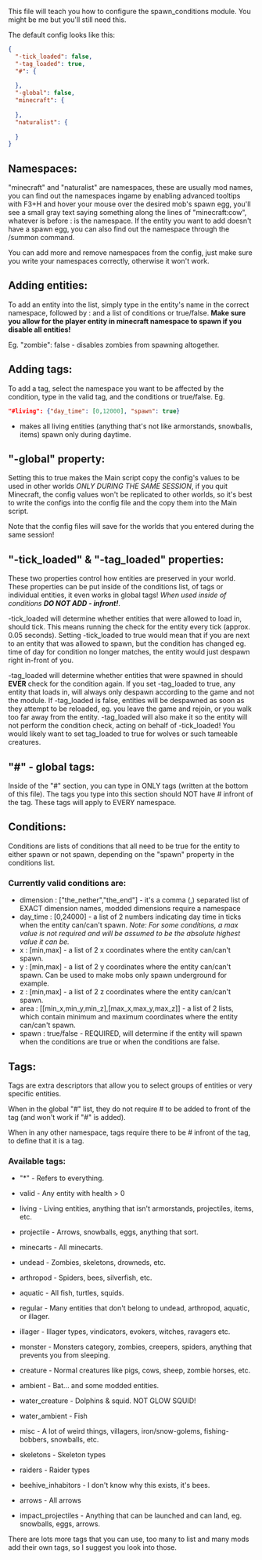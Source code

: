This file will teach you how to configure the spawn_conditions module. You might be me but you'll still need this.

The default config looks like this:
```json
{
  "-tick_loaded": false,
  "-tag_loaded": true,
  "#": {
    
  },
  "-global": false,
  "minecraft": {
    
  },
  "naturalist": {
    
  }
}
```

## Namespaces:
"minecraft" and "naturalist" are namespaces, these are usually mod names, you can find out the namespaces ingame by
enabling advanced tooltips with F3+H and hover your mouse over the desired mob's spawn egg, you'll see a small gray text
saying something along the lines of "minecraft:cow", whatever is before : is the namespace.
If the entity you want to add doesn't have a spawn egg, you can also find out the namespace through the /summon command.

You can add more and remove namespaces from the config, just make sure you write your namespaces correctly, otherwise it won't work.

## Adding entities:
To add an entity into the list, simply type in the entity's name in the correct namespace, followed by : and a list of conditions or true/false.
**Make sure you allow for the player entity in minecraft namespace to spawn if you disable all entities!** 

Eg. "zombie": false - disables zombies from spawning altogether.

## Adding tags:
To add a tag, select the namespace you want to be affected by the condition, type in the valid tag, and the conditions or true/false.
Eg.

```json
"#living": {"day_time": [0,12000], "spawn": true}
```
- makes all living entities (anything that's not like armorstands, snowballs, items) spawn only during daytime.

## "-global" property:
Setting this to true makes the Main script copy the config's values to be used in other worlds *ONLY DURING THE SAME SESSION*,
if you quit Minecraft, the config values won't be replicated to other worlds, so it's best to write the configs into the
config file and the copy them into the Main script.

Note that the config files will save for the worlds that you entered during the same session!

## "-tick_loaded" & "-tag_loaded" properties:
These two properties control how entities are preserved in your world. These properties can be put inside of the conditions list, of tags or individual entities,
it even works in global tags! *When used inside of conditions **DO NOT ADD - infront!***.

-tick_loaded will determine whether entities that were allowed to load in, should tick. This means running the check for the entity every tick (approx. 0.05 seconds).
Setting -tick_loaded to true would mean that if you are next to an entity that was allowed to spawn, but the condition has changed eg. time of day for condition no longer
matches, the entity would just despawn right in-front of you.

-tag_loaded will determine whether entities that were spawned in should **EVER** check for the condition again.
If you set -tag_loaded to true, any entity that loads in, will always only despawn according to the game and not the module.
If -tag_loaded is false, entities will be despawned as soon as they attempt to be reloaded, eg. you leave the game and rejoin, or you walk too far away from the entity.
-tag_loaded will also make it so the entity will not perform the condition check, acting on behalf of -tick_loaded!
You would likely want to set tag_loaded to true for wolves or such tameable creatures.

## "#" - global tags:
Inside of the "#" section, you can type in ONLY tags (written at the bottom of this file). The tags you type into this section
should NOT have # infront of the tag. These tags will apply to EVERY namespace.

## Conditions:
Conditions are lists of conditions that all need to be true for the entity to either spawn or not spawn,
depending on the "spawn" property in the conditions list.

### Currently valid conditions are:
- dimension : ["the_nether","the_end"] - it's a comma (,) separated list of EXACT dimension names, modded dimensions require a namespace
- day_time : [0,24000] - a list of 2 numbers indicating day time in ticks when the entity can/can't spawn.
*Note: For some conditions, a max value is not required and will be assumed to be the absolute highest value it can be.*
- x : [min,max] - a list of 2 x coordinates where the entity can/can't spawn.
- y : [min,max] - a list of 2 y coordinates where the entity can/can't spawn. Can be used to make mobs only spawn underground for example.
- z : [min,max] - a list of 2 z coordinates where the entity can/can't spawn.
- area : [[min_x,min_y,min_z],[max_x,max_y,max_z]] - a list of 2 lists, which contain minimum and maximum coordinates where the entity can/can't spawn.
- spawn : true/false - REQUIRED, will determine if the entity will spawn when the conditions are true or when the conditions are false.


## Tags:
Tags are extra descriptors that allow you to select groups of entities or very specific entities.

When in the global "#" list, they do not require # to be added to front of the tag (and won't work if "#" is added).

When in any other namespace, tags require there to be # infront of the tag, to define that it is a tag.

### Available tags:
- "*" - Refers to everything.
- valid - Any entity with health > 0
- living - Living entities, anything that isn't armorstands, projectiles, items, etc.
- projectile - Arrows, snowballs, eggs, anything that sort.
- minecarts - All minecarts.
- undead - Zombies, skeletons, drowneds, etc.
- arthropod - Spiders, bees, silverfish, etc.
- aquatic - All fish, turtles, squids.
- regular - Many entities that don't belong to undead, arthropod, aquatic, or illager.
- illager - Illager types, vindicators, evokers, witches, ravagers etc.
- monster - Monsters category, zombies, creepers, spiders, anything that prevents you from sleeping.
- creature - Normal creatures like pigs, cows, sheep, zombie horses, etc.
- ambient - Bat... and some modded entities.
- water_creature - Dolphins & squid. NOT GLOW SQUID!
- water_ambient - Fish
- misc - A lot of weird things, villagers, iron/snow-golems, fishing-bobbers, snowballs, etc.

- skeletons - Skeleton types
- raiders - Raider types
- beehive_inhabitors - I don't know why this exists, it's bees.
- arrows - All arrows
- impact_projectiles - Anything that can be launched and can land, eg. snowballs, eggs, arrows.

There are lots more tags that you can use, too many to list and many mods add their own tags, so I suggest you look into those.
